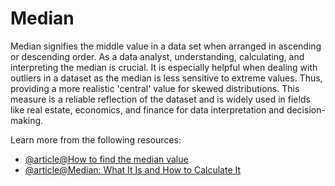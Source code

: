 # Median 

Median signifies the middle value in a data set when arranged in ascending or descending order. As a data analyst, understanding, calculating, and interpreting the median is crucial. It is especially helpful when dealing with outliers in a dataset as the median is less sensitive to extreme values. Thus, providing a more realistic 'central' value for skewed distributions. This measure is a reliable reflection of the dataset and is widely used in fields like real estate, economics, and finance for data interpretation and decision-making.

Learn more from the following resources:

- [@article@How to find the median value](https://www.mathsisfun.com/median.html)
- [@article@Median: What It Is and How to Calculate It](https://www.investopedia.com/terms/m/median.asp)